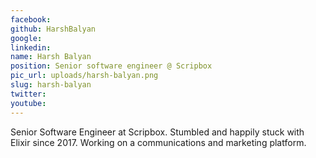 ```yaml
---
facebook: 
github: HarshBalyan
google: 
linkedin: 
name: Harsh Balyan
position: Senior software engineer @ Scripbox
pic_url: uploads/harsh-balyan.png
slug: harsh-balyan
twitter: 
youtube: 
---
```

<p>Senior Software Engineer at Scripbox. Stumbled and happily stuck with Elixir since 2017. Working on a communications and marketing platform.</p>
